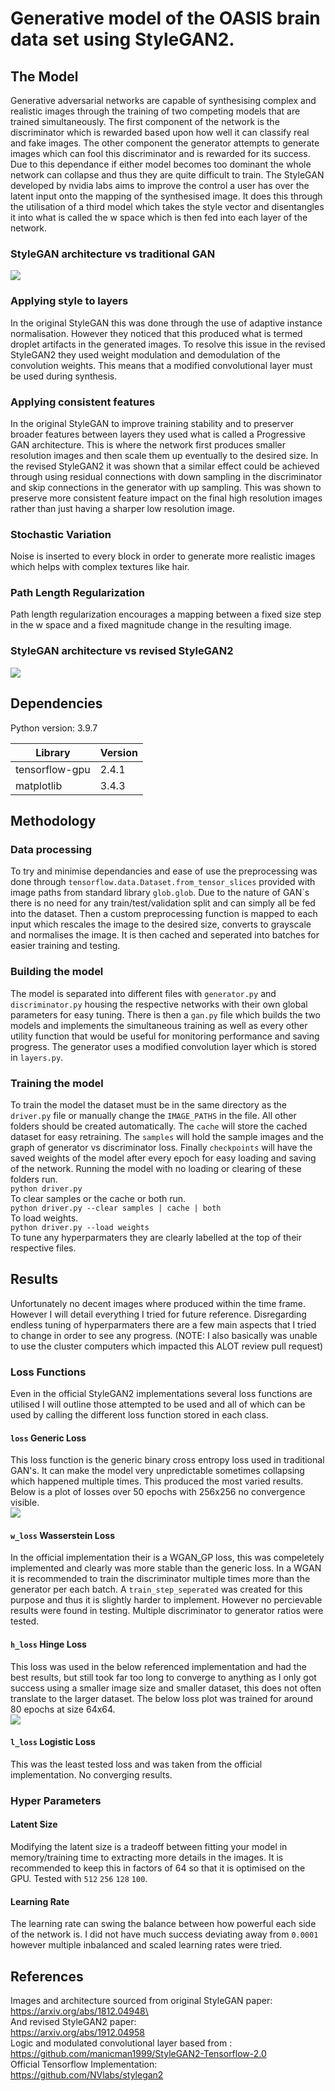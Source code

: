 # Generative model of the OASIS brain data set using StyleGAN2.
## The Model
Generative adversarial networks are capable of synthesising complex and realistic images through the training of two competing models that are trained simultaneously. The first component of the network is the discriminator which is rewarded based upon how well it can classify real and fake images. The other component the generator attempts to generate images which can fool this discriminator and is rewarded for its success. Due to this dependance if either model becomes too dominant the whole network can collapse and thus they are quite difficult to train. The StyleGAN developed by nvidia labs aims to improve the control a user has over the latent input onto the mapping of the synthesised image. It does this through the utilisation of a third model which takes the style vector and disentangles it into what is called the w space which is then fed into each layer of the network. 
### StyleGAN architecture vs traditional GAN
![](images/stylegan.png)
### Applying style to layers
In the original StyleGAN this was done through the use of adaptive instance normalisation. However they noticed that this produced what is termed droplet artifacts in the generated images. To resolve this issue in the revised StyleGAN2 they used weight modulation and demodulation of the convolution weights. This means that a modified convolutional layer must be used during synthesis.
### Applying consistent features 
In the original StyleGAN to improve training stability and to preserver broader features between layers they used what is called a Progressive GAN architecture. This is where the network first produces smaller resolution images and then scale them up eventually to the desired size. In the revised StyleGAN2 it was shown that a similar effect could be achieved through using residual connections with down sampling in the discriminator and skip connections in the generator with up sampling. This was shown to preserve more consistent feature impact on the final high resolution images rather than just having a sharper low resolution image.
### Stochastic Variation
Noise is inserted to every block in order to generate more realistic images which helps with complex textures like hair. 
### Path Length Regularization
Path length regularization encourages a mapping between a fixed size step in the w space and a fixed magnitude change in the resulting image.
### StyleGAN architecture vs revised StyleGAN2
![](images/stylegan2.png)
## Dependencies

Python version: 3.9.7

| Library    | Version |
| ---------- | ------- |
| tensorflow-gpu | 2.4.1   |
| matplotlib | 3.4.3   |
## Methodology
### Data processing
To try and minimise dependancies and ease of use the preprocessing was done through `tensorflow.data.Dataset.from_tensor_slices` provided with image paths from standard library `glob.glob`. Due to the nature of GAN`s there is no need for any train/test/validation split and can simply all be fed into the dataset. Then a custom preprocessing function is mapped to each input which rescales the image to the desired size, converts to grayscale and normalises the image. It is then cached and seperated into batches for easier training and testing.
### Building the model
The model is separated into different files with `generator.py` and `discriminator.py` housing the respective networks with their own global parameters for easy tuning. There is then a `gan.py` file which builds the two models and implements the simultaneous training as well as every other utility function that would be useful for monitoring performance and saving progress.
The generator uses a modified convolution layer which is stored in `layers.py`.
### Training the model
To train the model the dataset must be in the same directory as the `driver.py` file or manually change the `IMAGE_PATHS` in the file. All other folders should be created automatically. The `cache` will store the cached dataset for easy retraining. The `samples` will hold the sample images and the graph of generator vs discriminator loss. Finally `checkpoints` will have the saved weights of the model after every epoch for easy loading and saving of the network. Running the model with no loading or clearing of these folders run.
\
`python driver.py`
\
To clear samples or the cache or both run.
\
`python driver.py --clear samples | cache | both`
\
To load weights.
\
`python driver.py --load weights`
\
To tune any hyperparmaters they are clearly labelled at the top of their respective files.
## Results
Unfortunately no decent images where produced within the time frame. However I will detail everything I tried for future reference. Disregarding endless tuning of hyperparmaters there are a few main aspects that I tried to change in order to see any progress. (NOTE: I also basically was unable to use the cluster computers which impacted this ALOT review pull request)
### Loss Functions
Even in the official StyleGAN2 implementations several loss functions are utilised I will outline those attempted to be used and all of which can be used by calling the different loss function stored in each class.
#### `loss` Generic Loss 
This loss function is the generic binary cross entropy loss used in traditional GAN's. It can make the model very unpredictable sometimes collapsing which happened multiple times. This produced the most varied results. Below is a plot of losses over 50 epochs with 256x256 no convergence visible.
\
![](images/glosses.png)
#### `w_loss` Wasserstein Loss 
In the official implementation their is a WGAN_GP loss, this was compeletely implemented and clearly was more stable than the generic loss. In a WGAN it is recommended to train the discriminator multiple times more than the generator per each batch. A `train_step_seperated` was created for this purpose and thus it is slightly harder to implement. However no percievable results were found in testing. Multiple discriminator to generator ratios were tested.
#### `h_loss` Hinge Loss
This loss was used in the below referenced implementation and had the best results, but still took far too long to converge to anything as I only got success using a smaller image size and smaller dataset, this does not often translate to the larger dataset. The below
loss plot was trained for around 80 epochs at size 64x64.
\
![](images/hlosses.png)
#### `l_loss` Logistic Loss
This was the least tested loss and was taken from the official implementation. No converging results.
### Hyper Parameters
#### Latent Size
Modifying the latent size is a tradeoff between fitting your model in memory/training time to extracting more details in the images. It is recommended to keep this in factors of 64 so that it is optimised on the GPU. Tested with `512` `256` `128` `100`.
#### Learning Rate
The learning rate can swing the balance between how powerful each side of the network is. I did not have much success deviating away from `0.0001` however multiple inbalanced and scaled learning rates were tried.
## References
Images and architecture sourced from original StyleGAN paper: 
\
https://arxiv.org/abs/1812.04948\
\
And revised StyleGAN2 paper: 
\
https://arxiv.org/abs/1912.04958
\
Logic and modulated convolutional layer based from : 
\
https://github.com/manicman1999/StyleGAN2-Tensorflow-2.0
\
Official Tensorflow Implementation:
\
https://github.com/NVlabs/stylegan2

